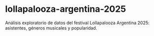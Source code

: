 # lollapalooza-argentina-2025
Análisis exploratorio de datos del festival Lollapalooza Argentina 2025: asistentes, géneros musicales y popularidad.
